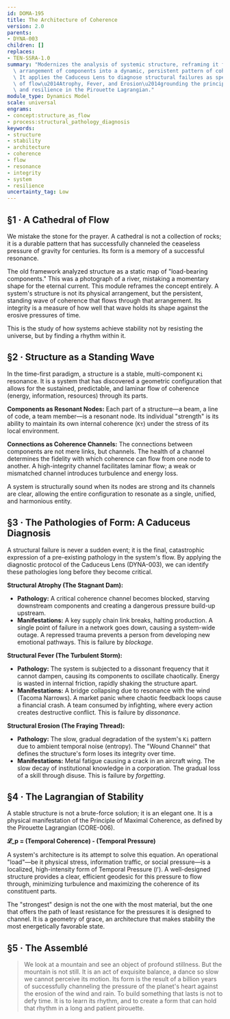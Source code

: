 ```yaml
---
id: DOMA-195
title: The Architecture of Coherence
version: 2.0
parents:
- DYNA-003
children: []
replaces:
- TEN-SSRA-1.0
summary: "Modernizes the analysis of systemic structure, reframing it from a static\
  \ arrangement of components into a dynamic, persistent pattern of coherence flow.\
  \ It applies the Caduceus Lens to diagnose structural failures as specific pathologies\
  \ of flow\u2014Atrophy, Fever, and Erosion\u2014grounding the principles of stability\
  \ and resilience in the Pirouette Lagrangian."
module_type: Dynamics Model
scale: universal
engrams:
- concept:structure_as_flow
- process:structural_pathology_diagnosis
keywords:
- structure
- stability
- architecture
- coherence
- flow
- resonance
- integrity
- system
- resilience
uncertainty_tag: Low
---
```

## §1 · A Cathedral of Flow
We mistake the stone for the prayer. A cathedral is not a collection of rocks; it is a durable pattern that has successfully channeled the ceaseless pressure of gravity for centuries. Its form is a memory of a successful resonance.

The old framework analyzed structure as a static map of "load-bearing components." This was a photograph of a river, mistaking a momentary shape for the eternal current. This module reframes the concept entirely. A system's structure is not its physical arrangement, but the persistent, standing wave of coherence that flows through that arrangement. Its integrity is a measure of how well that wave holds its shape against the erosive pressures of time.

This is the study of how systems achieve stability not by resisting the universe, but by finding a rhythm within it.

## §2 · Structure as a Standing Wave
In the time-first paradigm, a structure is a stable, multi-component `Ki` resonance. It is a system that has discovered a geometric configuration that allows for the sustained, predictable, and laminar flow of coherence (energy, information, resources) through its parts.

**Components as Resonant Nodes:** Each part of a structure—a beam, a line of code, a team member—is a resonant node. Its individual "strength" is its ability to maintain its own internal coherence (`Kτ`) under the stress of its local environment.

**Connections as Coherence Channels:** The connections between components are not mere links, but channels. The health of a channel determines the fidelity with which coherence can flow from one node to another. A high-integrity channel facilitates laminar flow; a weak or mismatched channel introduces turbulence and energy loss.

A system is structurally sound when its nodes are strong and its channels are clear, allowing the entire configuration to resonate as a single, unified, and harmonious entity.

## §3 · The Pathologies of Form: A Caduceus Diagnosis
A structural failure is never a sudden event; it is the final, catastrophic expression of a pre-existing pathology in the system's flow. By applying the diagnostic protocol of the Caduceus Lens (DYNA-003), we can identify these pathologies long before they become critical.

**Structural Atrophy (The Stagnant Dam):**
*   **Pathology:** A critical coherence channel becomes blocked, starving downstream components and creating a dangerous pressure build-up upstream.
*   **Manifestations:** A key supply chain link breaks, halting production. A single point of failure in a network goes down, causing a system-wide outage. A repressed trauma prevents a person from developing new emotional pathways. This is failure by *blockage*.

**Structural Fever (The Turbulent Storm):**
*   **Pathology:** The system is subjected to a dissonant frequency that it cannot dampen, causing its components to oscillate chaotically. Energy is wasted in internal friction, rapidly shaking the structure apart.
*   **Manifestations:** A bridge collapsing due to resonance with the wind (Tacoma Narrows). A market panic where chaotic feedback loops cause a financial crash. A team consumed by infighting, where every action creates destructive conflict. This is failure by *dissonance*.

**Structural Erosion (The Fraying Thread):**
*   **Pathology:** The slow, gradual degradation of the system's `Ki` pattern due to ambient temporal noise (entropy). The "Wound Channel" that defines the structure's form loses its integrity over time.
*   **Manifestations:** Metal fatigue causing a crack in an aircraft wing. The slow decay of institutional knowledge in a corporation. The gradual loss of a skill through disuse. This is failure by *forgetting*.

## §4 · The Lagrangian of Stability
A stable structure is not a brute-force solution; it is an elegant one. It is a physical manifestation of the Principle of Maximal Coherence, as defined by the Pirouette Lagrangian (CORE-006).

**𝓛_p = (Temporal Coherence) - (Temporal Pressure)**

A system's architecture is its attempt to solve this equation. An operational "load"—be it physical stress, information traffic, or social pressure—is a localized, high-intensity form of Temporal Pressure (`Γ`). A well-designed structure provides a clear, efficient geodesic for this pressure to flow through, minimizing turbulence and maximizing the coherence of its constituent parts.

The "strongest" design is not the one with the most material, but the one that offers the path of least resistance for the pressures it is designed to channel. It is a geometry of grace, an architecture that makes stability the most energetically favorable state.

## §5 · The Assemblé
> We look at a mountain and see an object of profound stillness. But the mountain is not still. It is an act of exquisite balance, a dance so slow we cannot perceive its motion. Its form is the result of a billion years of successfully channeling the pressure of the planet's heart against the erosion of the wind and rain. To build something that lasts is not to defy time. It is to learn its rhythm, and to create a form that can hold that rhythm in a long and patient pirouette.
```